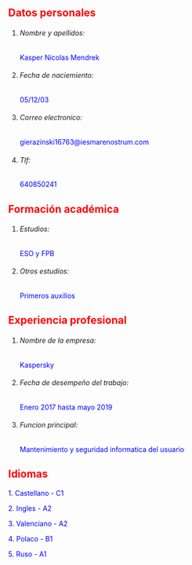 <h2 style="color:rgb(255,0,0);">Datos personales</h2>

1. <h6>Nombre y apellidos:</h6> <p style="color:rgb(0,0,255);">Kasper Nicolas Mendrek</p>

2. <h6>Fecha de naciemiento:</h6> <p style="color:rgb(0,0,255);">05/12/03</p>

3. <h6>Correo electronico:</h6> <p style="color:rgb(0,0,255);">gierazinski16763@iesmarenostrum.com</p>

4. <h6>Tlf:</h6> <p style="color:rgb(0,0,255);">640850241</p>

<h2 style="color:rgb(255,0,0);">Formación académica</h2>

1. <h6>Estudios:</h6> <p style="color:rgb(0,0,255);">ESO y FPB</p>

2. <h6>Otros estudios:</h6> <p style="color:rgb(0,0,255);">Primeros auxilios</p>

<h2 style="color:rgb(255,0,0);">Experiencia profesional</h2>

1. <h6>Nombre de la empresa:</h6> <p style="color:rgb(0,0,255);">Kaspersky</p> 

2. <h6>Fecha de desempeño del trabajo:</h6> <p style="color:rgb(0,0,255);">Enero 2017 hasta mayo 2019</p>

3. <h6>Funcion principal:</h6> <p style="color:rgb(0,0,255);">Mantenimiento y seguridad informatica del usuario</p>

<h2 style="color:rgb(255,0,0);">Idiomas</h2>

<p style="color:rgb(0,0,255);">1. Castellano - C1</p>

<p style="color:rgb(0,0,255);">2. Ingles - A2</p>

<p style="color:rgb(0,0,255);">3. Valenciano - A2</p>

<p style="color:rgb(0,0,255);">4. Polaco - B1</p>

<p style="color:rgb(0,0,255);">5. Ruso - A1</p>


<p style="color:rgb(0,0,255);"> </p>
